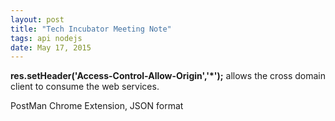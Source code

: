```yaml
---
layout: post
title: "Tech Incubator Meeting Note"
tags: api nodejs
date: May 17, 2015
---
```

**res.setHeader('Access-Control-Allow-Origin','*');** allows the cross domain client to consume the web services.

PostMan Chrome Extension, JSON format
            